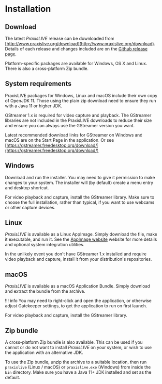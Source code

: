 # Installation

## Download

The latest _PraxisLIVE_ release can be downloaded from
[http://www.praxislive.org/download](http://www.praxislive.org/download). Details of each release and changes
included are on the [Github release page](https://github.com/praxis-live/praxis-live/releases).

Platform-specific packages are available for Windows, OS X and Linux. There is also a cross-platform Zip bundle.

## System requirements

PraxisLIVE packages for Windows, Linux and macOS include their own copy of OpenJDK 11.
Those using the plain zip download need to ensure they run with a Java 11 or higher JDK.

GStreamer 1.x is required for video capture and playback. The GStreamer libraries are not included in the
PraxisLIVE downloads to reduce their size and ensure you can always use the GStreamer version you want.

Latest recommended download links for GStreamer on Windows and macOS are on the Start Page in the application. Or
see [https://gstreamer.freedesktop.org/download/](https://gstreamer.freedesktop.org/download/)

## Windows

Download and run the installer. You may need to give it permission to make changes to your system.
The installer will (by default) create a menu entry and desktop shortcut.

For video playback and capture, install the GStreamer library. Make sure to choose the full installation,
rather than typical, if you want to use webcams or other capture devices.

## Linux

_PraxisLIVE_ is available as a Linux AppImage. Simply download the file, make it
executable, and run it. See the [AppImage website](https://appimage.org/) website for
more details and optional system integration utilities.

In the unlikely event you don't have GStreamer 1.x installed and require video playback and capture, 
install it from your distribution's repositories.

## macOS

_PraxisLIVE_ is available as a macOS Application Bundle. Simply download and extract the bundle from the archive.

!!! info
    You may need to right-click and open the application, or otherwise adjust Gatekeeper settings, to get the
    application to run on first launch.

For video playback and capture, install the GStreamer library.

## Zip bundle

A cross-platform Zip bundle is also available. This can be used if you cannot or do not want to install
_PraxisLIVE_ on your system, or wish to use the application with an alternative JDK.

To use the Zip bundle, unzip the archive to a suitable location, then run `praxislive` (Linux / macOS) or
`praxislive.exe` (Windows) from inside the `bin` directory. Make sure you have a Java 11+ JDK
installed and set as the default.
